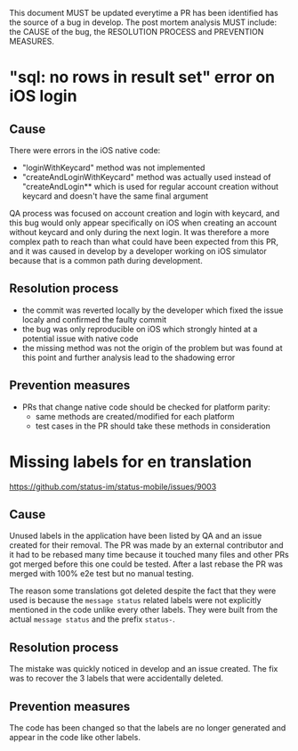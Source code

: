 This document MUST be updated everytime a PR has been identified has the source of a bug in develop. The post mortem analysis MUST include: the CAUSE of the bug, the RESOLUTION PROCESS and PREVENTION MEASURES.


# "sql: no rows in result set" error on iOS login

## Cause

There were errors in the iOS native code:
- "loginWithKeycard" method was not implemented
- "createAndLoginWithKeycard" method was actually used instead of "createAndLogin** which is used for regular account creation without keycard and doesn't have the same final argument

QA process was focused on account creation and login with keycard, and this bug would only appear specifically on iOS when creating an account without keycard and only during the next login. It was therefore a more complex path to reach than what could have been expected from this PR, and it was caused in develop by a developer working on iOS simulator because that is a common path during development.

## Resolution process

- the commit was reverted locally by the developer which fixed the issue localy and confirmed the faulty commit
- the bug was only reproducible on iOS which strongly hinted at a potential issue with native code
- the missing method was not the origin of the problem but was found at this point and further analysis lead to the shadowing error

## Prevention measures

- PRs that change native code should be checked for platform parity:
  - same methods are created/modified for each platform
  - test cases in the PR should take these methods in consideration

# Missing labels for en translation

https://github.com/status-im/status-mobile/issues/9003

## Cause

Unused labels in the application have been listed by QA and an issue created for their removal. The PR was made by an external contributor and it had to be rebased many time because it touched many files and other PRs got merged before this one could be tested. After a last rebase the PR was merged with 100% e2e test but no manual testing.

The reason some translations got deleted despite the fact that they were used is because the `message status` related labels were not explicitly mentioned in the code unlike every other labels. They were built from the actual `message status` and the prefix `status-`.

## Resolution process

The mistake was quickly noticed in develop and an issue created. The fix was to recover the 3 labels that were accidentally deleted. 

## Prevention measures

The code has been changed so that the labels are no longer generated and appear in the code like other labels.
